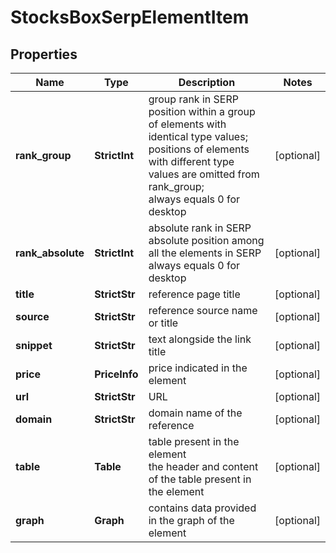 # StocksBoxSerpElementItem


## Properties

| Name | Type | Description | Notes |
|------------ | ------------- | ------------- | -------------|
**rank_group** | **StrictInt** | group rank in SERP<br>position within a group of elements with identical type values;<br>positions of elements with different type values are omitted from rank_group;<br>always equals 0 for desktop |[optional]|
**rank_absolute** | **StrictInt** | absolute rank in SERP<br>absolute position among all the elements in SERP<br>always equals 0 for desktop |[optional]|
**title** | **StrictStr** | reference page title |[optional]|
**source** | **StrictStr** | reference source name or title |[optional]|
**snippet** | **StrictStr** | text alongside the link title |[optional]|
**price** | **PriceInfo** | price indicated in the element |[optional]|
**url** | **StrictStr** | URL |[optional]|
**domain** | **StrictStr** | domain name of the reference |[optional]|
**table** | **Table** | table present in the element<br>the header and content of the table present in the element |[optional]|
**graph** | **Graph** | contains data provided in the graph of the element |[optional]|